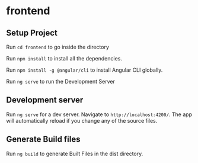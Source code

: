 # frontend


## Setup Project

Run `cd frontend` to go inside the directory

Run `npm install` to install all the dependencies.

Run `npm install -g @angular/cli` to install Angular CLI globally.

Run `ng serve` to run the Development Server


## Development server


Run `ng serve` for a dev server. Navigate to `http://localhost:4200/`. The app will automatically reload if you change any of the source files.


## Generate Build files


Run `ng build` to generate Built Files in the dist directory.
